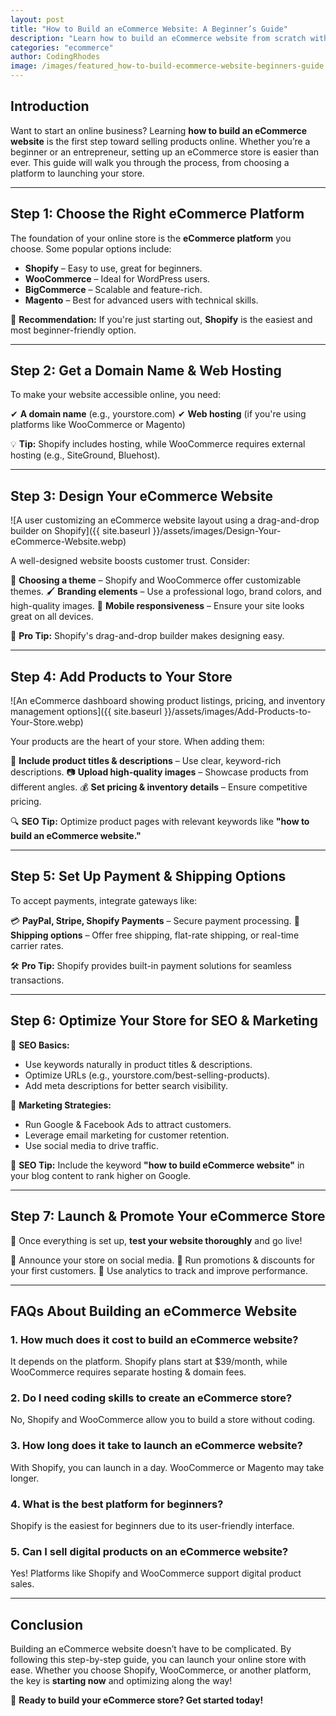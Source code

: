 ```yaml
---
layout: post
title: "How to Build an eCommerce Website: A Beginner’s Guide"
description: "Learn how to build an eCommerce website from scratch with this step-by-step beginner’s guide. Start your online store today!"
categories: "ecommerce"
author: CodingRhodes
image: /images/featured_how-to-build-ecommerce-website-beginners-guide.webp
---
```


## Introduction

Want to start an online business? Learning **how to build an eCommerce website** is the first step toward selling products online. Whether you’re a beginner or an entrepreneur, setting up an eCommerce store is easier than ever. This guide will walk you through the process, from choosing a platform to launching your store.

---

## Step 1: Choose the Right eCommerce Platform

The foundation of your online store is the **eCommerce platform** you choose. Some popular options include:

- **Shopify** – Easy to use, great for beginners.
- **WooCommerce** – Ideal for WordPress users.
- **BigCommerce** – Scalable and feature-rich.
- **Magento** – Best for advanced users with technical skills.

🛒 **Recommendation:** If you're just starting out, **Shopify** is the easiest and most beginner-friendly option.

---

## Step 2: Get a Domain Name & Web Hosting

To make your website accessible online, you need:

✔ **A domain name** (e.g., yourstore.com)
✔ **Web hosting** (if you're using platforms like WooCommerce or Magento)

💡 **Tip:** Shopify includes hosting, while WooCommerce requires external hosting (e.g., SiteGround, Bluehost).

---

<ins class="adsbygoogle"
     style="display:block"
     data-ad-client="ca-pub-2784742237479601"
     data-ad-slot="3760872290"
     data-ad-format="auto"
     data-full-width-responsive="true"></ins>
<script>
     (adsbygoogle = window.adsbygoogle || []).push({});
</script>

## Step 3: Design Your eCommerce Website

![A user customizing an eCommerce website layout using a drag-and-drop builder on Shopify]({{ site.baseurl }}/assets/images/Design-Your-eCommerce-Website.webp)

A well-designed website boosts customer trust. Consider:

🎨 **Choosing a theme** – Shopify and WooCommerce offer customizable themes.
🖌 **Branding elements** – Use a professional logo, brand colors, and high-quality images.
📱 **Mobile responsiveness** – Ensure your site looks great on all devices.

🚀 **Pro Tip:** Shopify's drag-and-drop builder makes designing easy.

---

## Step 4: Add Products to Your Store

![An eCommerce dashboard showing product listings, pricing, and inventory management options]({{ site.baseurl }}/assets/images/Add-Products-to-Your-Store.webp)

Your products are the heart of your store. When adding them:

📝 **Include product titles & descriptions** – Use clear, keyword-rich descriptions.
📷 **Upload high-quality images** – Showcase products from different angles.
💰 **Set pricing & inventory details** – Ensure competitive pricing.

🔍 **SEO Tip:** Optimize product pages with relevant keywords like **"how to build an eCommerce website."**

---

## Step 5: Set Up Payment & Shipping Options

To accept payments, integrate gateways like:

💳 **PayPal, Stripe, Shopify Payments** – Secure payment processing.
🚚 **Shipping options** – Offer free shipping, flat-rate shipping, or real-time carrier rates.

🛠 **Pro Tip:** Shopify provides built-in payment solutions for seamless transactions.

---

## Step 6: Optimize Your Store for SEO & Marketing

🔎 **SEO Basics:**
- Use keywords naturally in product titles & descriptions.
- Optimize URLs (e.g., yourstore.com/best-selling-products).
- Add meta descriptions for better search visibility.

📢 **Marketing Strategies:**
- Run Google & Facebook Ads to attract customers.
- Leverage email marketing for customer retention.
- Use social media to drive traffic.

🚀 **SEO Tip:** Include the keyword **"how to build eCommerce website"** in your blog content to rank higher on Google.

---

<ins class="adsbygoogle"
     style="display:block"
     data-ad-client="ca-pub-2784742237479601"
     data-ad-slot="3760872290"
     data-ad-format="auto"
     data-full-width-responsive="true"></ins>
<script>
     (adsbygoogle = window.adsbygoogle || []).push({});
</script>

## Step 7: Launch & Promote Your eCommerce Store

🎉 Once everything is set up, **test your website thoroughly** and go live!

🔹 Announce your store on social media.
🔹 Run promotions & discounts for your first customers.
🔹 Use analytics to track and improve performance.

---

## FAQs About Building an eCommerce Website

### 1. How much does it cost to build an eCommerce website?
It depends on the platform. Shopify plans start at $39/month, while WooCommerce requires separate hosting & domain fees.

### 2. Do I need coding skills to create an eCommerce store?
No, Shopify and WooCommerce allow you to build a store without coding.

### 3. How long does it take to launch an eCommerce website?
With Shopify, you can launch in a day. WooCommerce or Magento may take longer.

### 4. What is the best platform for beginners?
Shopify is the easiest for beginners due to its user-friendly interface.

### 5. Can I sell digital products on an eCommerce website?
Yes! Platforms like Shopify and WooCommerce support digital product sales.

---

## Conclusion

Building an eCommerce website doesn’t have to be complicated. By following this step-by-step guide, you can launch your online store with ease. Whether you choose Shopify, WooCommerce, or another platform, the key is **starting now** and optimizing along the way!

🚀 **Ready to build your eCommerce store? Get started today!**
